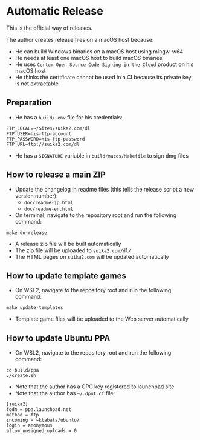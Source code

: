 Automatic Release
=================
This is the official way of releases.

The author creates release files on a macOS host because:
* He can build Windows binaries on a macOS host using mingw-w64
* He needs at least one macOS host to build macOS binaries
* He uses `Certum Open Source Code Signing in the Cloud` product on his macOS host
* He thinks the certificate cannot be used in a CI because its private key is not extractable

## Preparation
* He has a `build/.env` file for his credentials:
```
FTP_LOCAL=~/Sites/suika2.com/dl
FTP_USER=his-ftp-account
FTP_PASSWORD=his-ftp-password
FTP_URL=ftp://suika2.com/dl
```
* He has a `SIGNATURE` variable in `build/macos/Makefile` to sign dmg files

## How to release a main ZIP
* Update the changelog in readme files (this tells the release script a new version number):
  * `doc/readme-jp.html`
  * `doc/readme-en.html`
* On terminal, navigate to the repository root and run the following command:
```
make do-release
```
* A release zip file will be built automatically
* The zip file will be uploaded to `suika2.com/dl/`
* The HTML pages on `suika2.com` will be updated automatically

## How to update template games
* On WSL2, navigate to the repository root and run the following command:
```
make update-templates
```
* Template game files will be uploaded to the Web server automatically

## How to update Ubuntu PPA
* On WSL2, navigate to the repository root and run the following command:
```
cd build/ppa
./create.sh
```
* Note that the author has a GPG key registered to launchpad site
* Note that the author has `~/.dput.cf` file:
```
[suika2]
fqdn = ppa.launchpad.net
method = ftp
incoming = ~ktabata/ubuntu/
login = anonymous
allow_unsigned_uploads = 0
```
